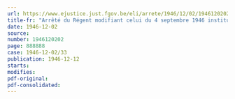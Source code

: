 ```yaml
---
url: https://www.ejustice.just.fgov.be/eli/arrete/1946/12/02/1946120202/justel
title-fr: "Arrêté du Régent modifiant celui du 4 septembre 1946 instituant un Comité national belge de l'Organisation des Nations-Unies pour l'alimentation et l'agriculture (F. A. O.)"
date: 1946-12-02
source:
number: 1946120202
page: 888888
case: 1946-12-02/33
publication: 1946-12-12
starts:
modifies:
pdf-original:
pdf-consolidated:
---
```


